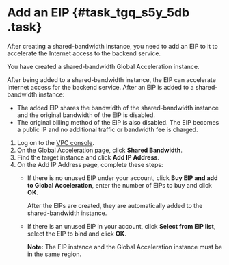 # Add an EIP {#task_tgq_s5y_5db .task}

After creating a shared-bandwidth instance, you need to add an EIP to it to accelerate the Internet access to the backend service.

You have created a shared-bandwidth Global Acceleration instance.

After being added to a shared-bandwidth instance, the EIP can accelerate Internet access for the backend service. After an EIP is added to a shared-bandwidth instance:

-   The added EIP shares the bandwidth of the shared-bandwidth instance and the original bandwidth of the EIP is disabled.
-   The original billing method of the EIP is also disabled. The EIP becomes a public IP and no additional traffic or bandwidth fee is charged.

1.  Log on to the [VPC console](https://vpcnext.console.aliyun.com). 
2.  On the Global Acceleration page, click **Shared Bandwidth**. 
3.  Find the target instance and click **Add IP Address**. 
4.  On the Add IP Address page, complete these steps: 
    -   If there is no unused EIP under your account, click **Buy EIP and add to Global Acceleration**, enter the number of EIPs to buy and click **OK**.

        After the EIPs are created, they are automatically added to the shared-bandwidth instance.

    -   If there is an unused EIP in your account, click **Select from EIP list**, select the EIP to bind and click **OK**.

        **Note:** The EIP instance and the Global Acceleration instance must be in the same region.


